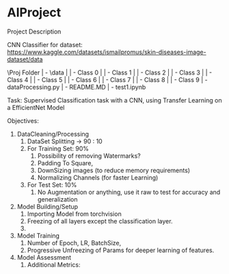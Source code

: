 # AIProject

Project Description

CNN Classifier for dataset: https://www.kaggle.com/datasets/ismailpromus/skin-diseases-image-dataset/data

\Proj Folder
| - \data
|   | - Class 0
|   | - Class 1
|   | - Class 2
|   | - Class 3
|   | - Class 4
|   | - Class 5
|   | - Class 6
|   | - Class 7
|   | - Class 8
|   | - Class 9
| - dataProcessing.py
| - README.MD
| - test1.ipynb

Task: Supervised Classification task with a CNN, using Transfer Learning on a EfficientNet Model

Objectives:
1. DataCleaning/Processing
    1. DataSet Splitting -> 90 : 10
    1. For Training Set: 90%
        1. Possibility of removing Watermarks?
        1. Padding To Square,
        1. DownSizing images (to reduce memory requirements)
        1. Normalizing Channels (for faster Learning)
    1. For Test Set: 10%
        1. No Augmentation or anything, use it raw to test for accuracy and generalization
1. Model Building/Setup
    1. Importing Model from torchvision
    1. Freezing of all layers except the classification layer.
    1. 
1. Model Training
    1. Number of Epoch, LR, BatchSize,  
    1. Progressive Unfreezing of Params for deeper learning of features. 
1. Model Assessment
    1. Additional Metrics:
